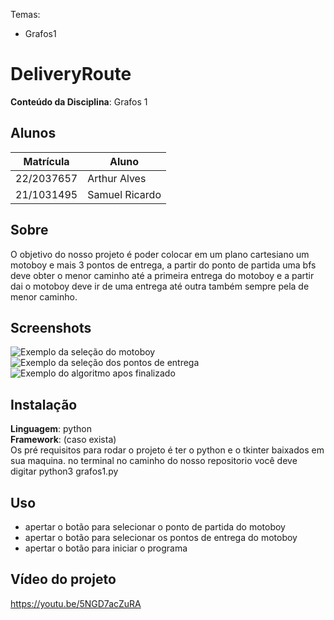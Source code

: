 Temas:

- Grafos1

# DeliveryRoute

**Conteúdo da Disciplina**: Grafos 1<br>

## Alunos

| Matrícula  | Aluno          |
| ---------- | -------------- |
| 22/2037657 | Arthur Alves   |
| 21/1031495 | Samuel Ricardo |

## Sobre

O objetivo do nosso projeto é poder colocar em um plano cartesiano um motoboy e mais 3 pontos de entrega, a partir do ponto de partida uma bfs deve obter o menor caminho até a primeira entrega do motoboy e a partir dai o motoboy deve ir de uma entrega até outra também sempre pela de menor caminho.

## Screenshots

![Exemplo da seleção do motoboy](/images/exemp1.png)
![Exemplo da seleção dos pontos de entrega](/images/exemp2.png)
![Exemplo do algoritmo apos finalizado](/images/exemp3.png)

## Instalação

**Linguagem**: python<br>
**Framework**: (caso exista)<br>
Os pré requisitos para rodar o projeto é ter o python e o tkinter baixados em sua maquina.
no terminal no caminho do nosso repositorio você deve digitar python3 grafos1.py

## Uso

- apertar o botão para selecionar o ponto de partida do motoboy
- apertar o botão para selecionar os pontos de entrega do motoboy
- apertar o botão para iniciar o programa

## Vídeo do projeto
<a href="https://youtu.be/5NGD7acZuRA">https://youtu.be/5NGD7acZuRA</a>